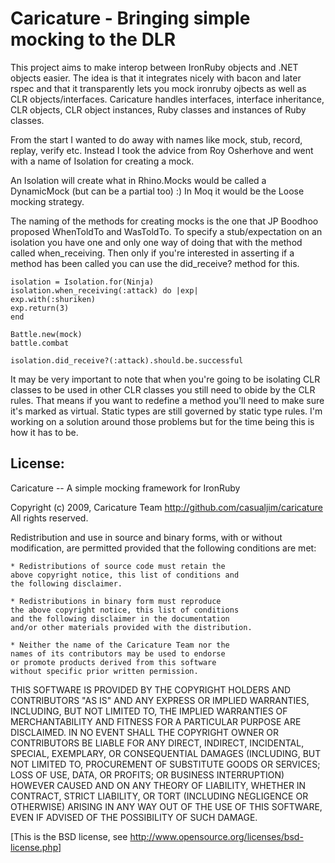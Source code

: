 Caricature - Bringing simple mocking to the DLR
===============================================

This project aims to make interop between IronRuby objects and .NET objects easier.
The idea is that it integrates nicely with bacon and later rspec and that it transparently lets you mock ironruby ojbects
as well as CLR objects/interfaces.
Caricature handles interfaces, interface inheritance, CLR objects, CLR object instances, Ruby classes and instances of Ruby classes.

From the start I wanted to do away with names like mock, stub, record, replay, verify etc.
Instead I took the advice from Roy Osherhove and went with a name of Isolation for creating a mock.

An Isolation will create what in Rhino.Mocks would be called a DynamicMock (but can be a partial too) :)
In Moq it would be the Loose mocking strategy.

The naming of the methods for creating mocks is the one that JP Boodhoo proposed WhenToldTo and WasToldTo.
To specify a stub/expectation on an isolation you have one and only one way of doing that with the method called when_receiving.
Then only if you're interested in asserting if a method has been called you can use the did_receive? method for this.
                                                   

    isolation = Isolation.for(Ninja)
    isolation.when_receiving(:attack) do |exp|
    exp.with(:shuriken)
    exp.return(3)
    end

    Battle.new(mock)
    battle.combat

    isolation.did_receive?(:attack).should.be.successful


It may be very important to note that when you're going to be isolating CLR classes to be used in other CLR classes
you still need to obide by the CLR rules. That means if you want to redefine a method you'll need to make sure it's
marked as virtual. Static types are still governed by static type rules.  I'm working on a solution around those
problems but for the time being this is how it has to be.

License:
--------

 Caricature -- A simple mocking framework for IronRuby

 Copyright (c) 2009, Caricature Team
 http://github.com/casualjim/caricature
 All rights reserved.

 Redistribution and use in source and binary forms,
 with or without modification, are permitted provided
 that the following conditions are met:

    * Redistributions of source code must retain the
    above copyright notice, this list of conditions and
    the following disclaimer.

    * Redistributions in binary form must reproduce
    the above copyright notice, this list of conditions
    and the following disclaimer in the documentation
    and/or other materials provided with the distribution.

    * Neither the name of the Caricature Team nor the
    names of its contributors may be used to endorse
    or promote products derived from this software
    without specific prior written permission.

 THIS SOFTWARE IS PROVIDED BY THE COPYRIGHT HOLDERS AND
 CONTRIBUTORS "AS IS" AND ANY EXPRESS OR IMPLIED WARRANTIES,
 INCLUDING, BUT NOT LIMITED TO, THE IMPLIED WARRANTIES OF
 MERCHANTABILITY AND FITNESS FOR A PARTICULAR PURPOSE ARE
 DISCLAIMED. IN NO EVENT SHALL THE COPYRIGHT OWNER OR
 CONTRIBUTORS BE LIABLE FOR ANY DIRECT, INDIRECT, INCIDENTAL,
 SPECIAL, EXEMPLARY, OR CONSEQUENTIAL DAMAGES (INCLUDING,
 BUT NOT LIMITED TO, PROCUREMENT OF SUBSTITUTE GOODS OR
 SERVICES; LOSS OF USE, DATA, OR PROFITS; OR BUSINESS
 INTERRUPTION) HOWEVER CAUSED AND ON ANY THEORY OF LIABILITY,
 WHETHER IN CONTRACT, STRICT LIABILITY, OR TORT (INCLUDING
 NEGLIGENCE OR OTHERWISE) ARISING IN ANY WAY OUT OF THE USE
 OF THIS SOFTWARE, EVEN IF ADVISED OF THE POSSIBILITY OF
 SUCH DAMAGE.

 [This is the BSD license, see
  http://www.opensource.org/licenses/bsd-license.php]